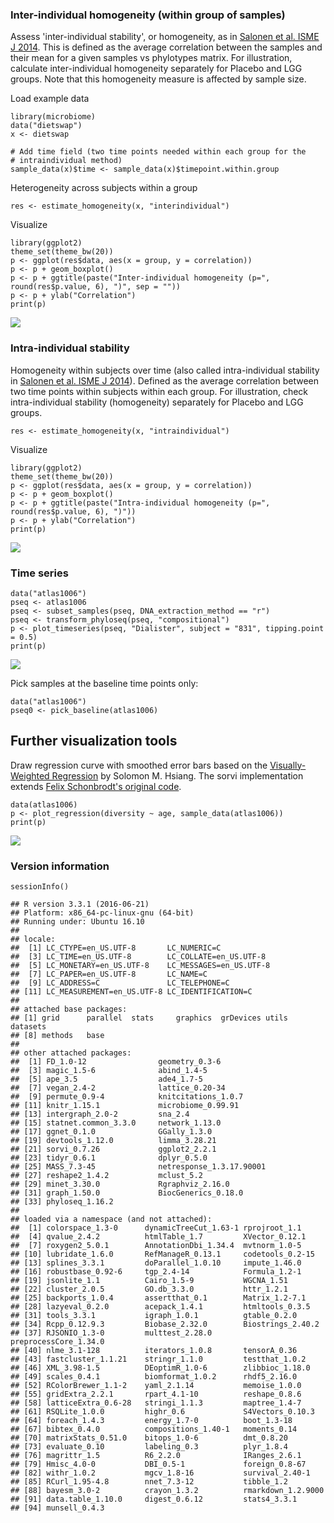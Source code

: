 <!--
  %\VignetteEngine{knitr::rmarkdown}
  %\VignetteIndexEntry{microbiome tutorial - variability}
  %\usepackage[utf8]{inputenc}
  %\VignetteEncoding{UTF-8}  
-->
### Inter-individual homogeneity (within group of samples)

Assess 'inter-individual stability', or homogeneity, as in [Salonen et
al. ISME J
2014](http://www.nature.com/ismej/journal/v8/n11/full/ismej201463a.html).
This is defined as the average correlation between the samples and their
mean for a given samples vs phylotypes matrix. For illustration,
calculate inter-individual homogeneity separately for Placebo and LGG
groups. Note that this homogeneity measure is affected by sample size.

Load example data

    library(microbiome)
    data("dietswap")
    x <- dietswap

    # Add time field (two time points needed within each group for the 
    # intraindividual method)
    sample_data(x)$time <- sample_data(x)$timepoint.within.group

Heterogeneity across subjects within a group

    res <- estimate_homogeneity(x, "interindividual")

Visualize

    library(ggplot2)
    theme_set(theme_bw(20))
    p <- ggplot(res$data, aes(x = group, y = correlation))
    p <- p + geom_boxplot()
    p <- p + ggtitle(paste("Inter-individual homogeneity (p=", round(res$p.value, 6), ")", sep = ""))
    p <- p + ylab("Correlation")
    print(p)

![](Variability_files/figure-markdown_strict/homogeneity-example2d-1.png)

### Intra-individual stability

Homogeneity within subjects over time (also called intra-individual
stability in [Salonen et al. ISME J
2014](http://www.nature.com/ismej/journal/v8/n11/full/ismej201463a.html)).
Defined as the average correlation between two time points within
subjects within each group. For illustration, check intra-individual
stability (homogeneity) separately for Placebo and LGG groups.

    res <- estimate_homogeneity(x, "intraindividual")

Visualize

    library(ggplot2)
    theme_set(theme_bw(20))
    p <- ggplot(res$data, aes(x = group, y = correlation))
    p <- p + geom_boxplot()
    p <- p + ggtitle(paste("Intra-individual homogeneity (p=", round(res$p.value, 6), ")"))
    p <- p + ylab("Correlation")
    print(p)

![](Variability_files/figure-markdown_strict/homogeneity-intra-1.png)

### Time series

    data("atlas1006")
    pseq <- atlas1006
    pseq <- subset_samples(pseq, DNA_extraction_method == "r")
    pseq <- transform_phyloseq(pseq, "compositional")
    p <- plot_timeseries(pseq, "Dialister", subject = "831", tipping.point = 0.5)
    print(p)

![](Variability_files/figure-markdown_strict/homogeneity-timeseries-1.png)

Pick samples at the baseline time points only:

    data("atlas1006")
    pseq0 <- pick_baseline(atlas1006)

Further visualization tools
---------------------------

Draw regression curve with smoothed error bars based on the
[Visually-Weighted
Regression](http://www.fight-entropy.com/2012/07/visually-weighted-regression.html)
by Solomon M. Hsiang. The sorvi implementation extends [Felix
Schonbrodt's original
code](http://www.nicebread.de/visually-weighted-watercolor-plots-new-variants-please-vote/).

    data(atlas1006)
    p <- plot_regression(diversity ~ age, sample_data(atlas1006))
    print(p)

![](Variability_files/figure-markdown_strict/variability-regression-1.png)

### Version information

    sessionInfo()

    ## R version 3.3.1 (2016-06-21)
    ## Platform: x86_64-pc-linux-gnu (64-bit)
    ## Running under: Ubuntu 16.10
    ## 
    ## locale:
    ##  [1] LC_CTYPE=en_US.UTF-8       LC_NUMERIC=C              
    ##  [3] LC_TIME=en_US.UTF-8        LC_COLLATE=en_US.UTF-8    
    ##  [5] LC_MONETARY=en_US.UTF-8    LC_MESSAGES=en_US.UTF-8   
    ##  [7] LC_PAPER=en_US.UTF-8       LC_NAME=C                 
    ##  [9] LC_ADDRESS=C               LC_TELEPHONE=C            
    ## [11] LC_MEASUREMENT=en_US.UTF-8 LC_IDENTIFICATION=C       
    ## 
    ## attached base packages:
    ## [1] grid      parallel  stats     graphics  grDevices utils     datasets 
    ## [8] methods   base     
    ## 
    ## other attached packages:
    ##  [1] FD_1.0-12                geometry_0.3-6          
    ##  [3] magic_1.5-6              abind_1.4-5             
    ##  [5] ape_3.5                  ade4_1.7-5              
    ##  [7] vegan_2.4-2              lattice_0.20-34         
    ##  [9] permute_0.9-4            knitcitations_1.0.7     
    ## [11] knitr_1.15.1             microbiome_0.99.91      
    ## [13] intergraph_2.0-2         sna_2.4                 
    ## [15] statnet.common_3.3.0     network_1.13.0          
    ## [17] ggnet_0.1.0              GGally_1.3.0            
    ## [19] devtools_1.12.0          limma_3.28.21           
    ## [21] sorvi_0.7.26             ggplot2_2.2.1           
    ## [23] tidyr_0.6.1              dplyr_0.5.0             
    ## [25] MASS_7.3-45              netresponse_1.3.17.90001
    ## [27] reshape2_1.4.2           mclust_5.2              
    ## [29] minet_3.30.0             Rgraphviz_2.16.0        
    ## [31] graph_1.50.0             BiocGenerics_0.18.0     
    ## [33] phyloseq_1.16.2         
    ## 
    ## loaded via a namespace (and not attached):
    ##  [1] colorspace_1.3-0      dynamicTreeCut_1.63-1 rprojroot_1.1        
    ##  [4] qvalue_2.4.2          htmlTable_1.7         XVector_0.12.1       
    ##  [7] roxygen2_5.0.1        AnnotationDbi_1.34.4  mvtnorm_1.0-5        
    ## [10] lubridate_1.6.0       RefManageR_0.13.1     codetools_0.2-15     
    ## [13] splines_3.3.1         doParallel_1.0.10     impute_1.46.0        
    ## [16] robustbase_0.92-6     tgp_2.4-14            Formula_1.2-1        
    ## [19] jsonlite_1.1          Cairo_1.5-9           WGCNA_1.51           
    ## [22] cluster_2.0.5         GO.db_3.3.0           httr_1.2.1           
    ## [25] backports_1.0.4       assertthat_0.1        Matrix_1.2-7.1       
    ## [28] lazyeval_0.2.0        acepack_1.4.1         htmltools_0.3.5      
    ## [31] tools_3.3.1           igraph_1.0.1          gtable_0.2.0         
    ## [34] Rcpp_0.12.9.3         Biobase_2.32.0        Biostrings_2.40.2    
    ## [37] RJSONIO_1.3-0         multtest_2.28.0       preprocessCore_1.34.0
    ## [40] nlme_3.1-128          iterators_1.0.8       tensorA_0.36         
    ## [43] fastcluster_1.1.21    stringr_1.1.0         testthat_1.0.2       
    ## [46] XML_3.98-1.5          DEoptimR_1.0-6        zlibbioc_1.18.0      
    ## [49] scales_0.4.1          biomformat_1.0.2      rhdf5_2.16.0         
    ## [52] RColorBrewer_1.1-2    yaml_2.1.14           memoise_1.0.0        
    ## [55] gridExtra_2.2.1       rpart_4.1-10          reshape_0.8.6        
    ## [58] latticeExtra_0.6-28   stringi_1.1.3         maptree_1.4-7        
    ## [61] RSQLite_1.0.0         highr_0.6             S4Vectors_0.10.3     
    ## [64] foreach_1.4.3         energy_1.7-0          boot_1.3-18          
    ## [67] bibtex_0.4.0          compositions_1.40-1   moments_0.14         
    ## [70] matrixStats_0.51.0    bitops_1.0-6          dmt_0.8.20           
    ## [73] evaluate_0.10         labeling_0.3          plyr_1.8.4           
    ## [76] magrittr_1.5          R6_2.2.0              IRanges_2.6.1        
    ## [79] Hmisc_4.0-0           DBI_0.5-1             foreign_0.8-67       
    ## [82] withr_1.0.2           mgcv_1.8-16           survival_2.40-1      
    ## [85] RCurl_1.95-4.8        nnet_7.3-12           tibble_1.2           
    ## [88] bayesm_3.0-2          crayon_1.3.2          rmarkdown_1.2.9000   
    ## [91] data.table_1.10.0     digest_0.6.12         stats4_3.3.1         
    ## [94] munsell_0.4.3
